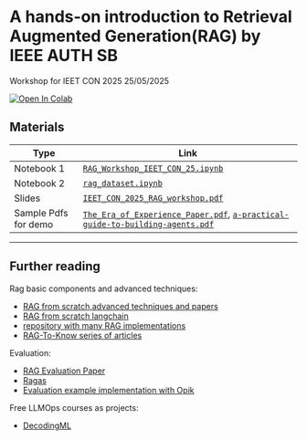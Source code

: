 # A hands-on introduction to Retrieval Augmented Generation(RAG) by IEEE AUTH SB
Workshop for IEET CON 2025 25/05/2025

<a target="_blank" href="https://colab.research.google.com/github/MDadopoulos/IEET_CON_2025_RAG_workshop/blob/main/RAG_Workshop_IEET_CON_25.ipynb">
  <img src="https://colab.research.google.com/assets/colab-badge.svg" alt="Open In Colab"/>
</a>

## Materials

| Type | Link |
|------|------|
| Notebook 1| [`RAG_Workshop_IEET_CON_25.ipynb`](RAG_Workshop_IEET_CON_25.ipynb) |
| Notebook 2| [`rag_dataset.ipynb`](rag_dataset.ipynb) |
| Slides | [`IEET_CON_2025_RAG_workshop.pdf`](IEET_CON_2025_RAG_workshop.pdf) |
| Sample Pdfs for demo | [`The_Era_of_Experience_Paper.pdf`](The_Era_of_Experience_Paper.pdf), [`a-practical-guide-to-building-agents.pdf`](a-practical-guide-to-building-agents.pdf) |

---

## Further reading

Rag basic components and advanced techniques:
* [RAG from scratch,advanced techniques and papers](https://github.com/labdmitriy/llm-rag?tab=readme-ov-file/)
* [RAG from scratch langchain](https://github.com/langchain-ai/rag-from-scratch/tree/main/)
* [repository with many RAG implementations](https://github.com/NirDiamant/RAG_Techniques)
* [RAG-To-Know series of articles](https://github.com/CornelliusYW/RAG-To-Know?utm_source=substack&utm_medium=email)

Evaluation:
* [RAG Evaluation Paper](https://arxiv.org/abs/2309.15217/)
* [Ragas](https://github.com/explodinggradients/ragas)
* [Evaluation example implementation with Opik](https://www.nb-data.com/p/rag-evaluation-monitoring-and-logging)

Free LLMOps courses as projects:
* [DecodingML](https://decodingml.substack.com/)
